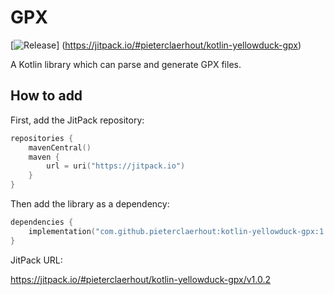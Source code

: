 # GPX

[![Release](https://jitpack.io/v/pieterclaerhout/kotlin-yellowduck-gpx.svg)]
(https://jitpack.io/#pieterclaerhout/kotlin-yellowduck-gpx)

A Kotlin library which can parse and generate GPX files.

## How to add

First, add the JitPack repository:

```kotlin
repositories { 
    mavenCentral()
    maven {
        url = uri("https://jitpack.io") 
    }
}
```

Then add the library as a dependency:

```kotlin
dependencies {
	implementation("com.github.pieterclaerhout:kotlin-yellowduck-gpx:1.0.2")
}
```

JitPack URL:

https://jitpack.io/#pieterclaerhout/kotlin-yellowduck-gpx/v1.0.2